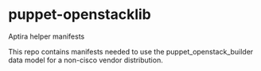 puppet-openstacklib
================

Aptira helper manifests

This repo contains manifests needed to use the puppet_openstack_builder data model for a non-cisco vendor distribution.
